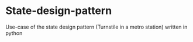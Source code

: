 # State-design-pattern
Use-case of the state design pattern (Turnstile in a metro station) written in python
